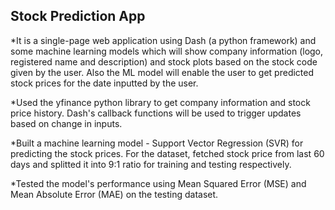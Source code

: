 ## Stock Prediction App

*It is a single-page web application using Dash (a python framework) and some machine learning models which will show company information (logo, registered name and description) and stock plots based on the stock code given by the user. Also the ML model will enable the user to get predicted stock prices for the date inputted by the user.

*Used the yfinance python library to get company information and stock price history. Dash's callback functions will be used to trigger updates based on change in inputs.

*Built a machine learning model - Support Vector Regression (SVR) for predicting the stock prices. For the dataset, fetched stock price from last 60 days and splitted it into 9:1 ratio for training and testing respectively.

*Tested the model's performance using Mean Squared Error (MSE) and Mean Absolute Error (MAE) on the testing dataset.
